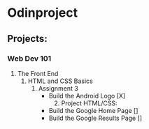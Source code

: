 # Odinproject

## Projects:

### Web Dev 101
1. The Front End
    1. HTML and CSS Basics
        1. Assignment 3
            - Build the Android Logo [X]          
    2. Project HTML/CSS:
            - Build the Google Home Page []            
            - Build the Google Results Page []

